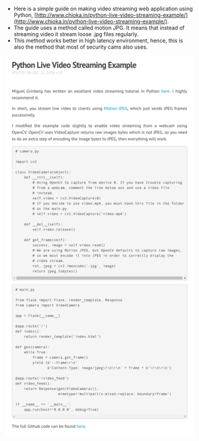 * Here is a simple guide on making video streaming web application using Python, [http://www.chioka.in/python-live-video-streaming-example/](http://www.chioka.in/python-live-video-streaming-example/).
* The guide uses a method called motion JPG. It means that instead of streaming video it stream loose .jpg files regularly.
* This method works better in high latency environment, hence, this is also the method that most of security cams also uses.

![./20161203-1130-gmt+2-python-video-live-streaming-example-1.png](./20161203-1130-gmt+2-python-video-live-streaming-example-1.png)